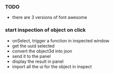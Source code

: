 ### TODO
- there are 3 versions of font awesome

### start inspection of object on click
- onSelect, trigger a function in inspected window
- get the uuid selected
- convert the object3d into json
- send it to the panel
- display the result in panel
- import all the ui for the object in inspect
